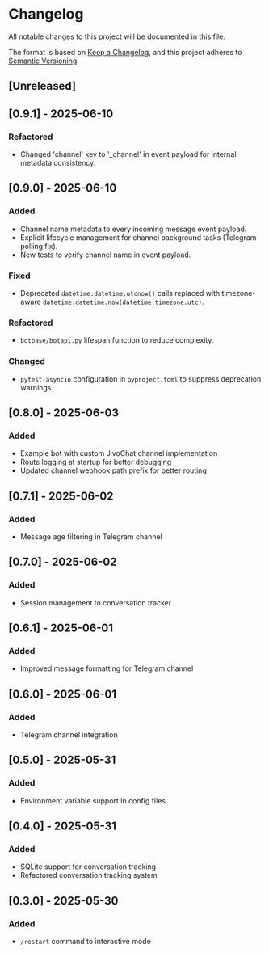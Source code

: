 # Changelog

All notable changes to this project will be documented in this file.

The format is based on [Keep a Changelog](https://keepachangelog.com/en/1.0.0/),
and this project adheres to [Semantic Versioning](https://semver.org/spec/v2.0.0.html).

## [Unreleased]

## [0.9.1] - 2025-06-10

### Refactored
- Changed 'channel' key to '_channel' in event payload for internal metadata consistency.

## [0.9.0] - 2025-06-10

### Added
- Channel name metadata to every incoming message event payload.
- Explicit lifecycle management for channel background tasks (Telegram polling fix).
- New tests to verify channel name in event payload.

### Fixed
- Deprecated `datetime.datetime.utcnow()` calls replaced with timezone-aware `datetime.datetime.now(datetime.timezone.utc)`.

### Refactored
- `botbase/botapi.py` lifespan function to reduce complexity.

### Changed
- `pytest-asyncio` configuration in `pyproject.toml` to suppress deprecation warnings.

## [0.8.0] - 2025-06-03

### Added
- Example bot with custom JivoChat channel implementation
- Route logging at startup for better debugging
- Updated channel webhook path prefix for better routing

## [0.7.1] - 2025-06-02

### Added
- Message age filtering in Telegram channel

## [0.7.0] - 2025-06-02

### Added
- Session management to conversation tracker

## [0.6.1] - 2025-06-01

### Added
- Improved message formatting for Telegram channel

## [0.6.0] - 2025-06-01

### Added
- Telegram channel integration

## [0.5.0] - 2025-05-31

### Added
- Environment variable support in config files

## [0.4.0] - 2025-05-31

### Added
- SQLite support for conversation tracking
- Refactored conversation tracking system

## [0.3.0] - 2025-05-30

### Added
- `/restart` command to interactive mode
